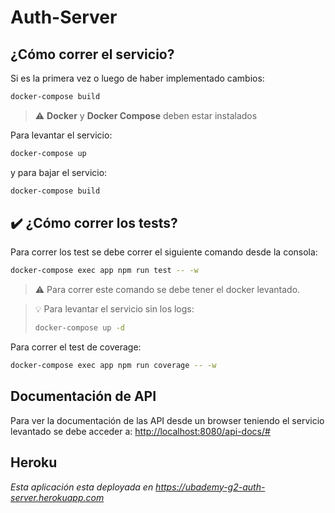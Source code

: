 # Auth-Server

## ¿Cómo correr el servicio?

Si es la primera vez o luego de haber implementado cambios:

``` bash
docker-compose build
```

> :warning: **Docker** y **Docker Compose** deben estar instalados

Para levantar el servicio:

``` bash
docker-compose up
```

y para bajar el servicio:

``` bash
docker-compose build
```

## :heavy_check_mark: ¿Cómo correr los tests?

Para correr los test se debe correr el siguiente comando desde la consola:

```bash
docker-compose exec app npm run test -- -w
```
> :warning: Para correr este comando se debe tener el docker levantado.

> :bulb: Para levantar el servicio sin los logs:
>  ``` bash
> docker-compose up -d
> ```

Para correr el test de coverage:

```bash
docker-compose exec app npm run coverage -- -w
```

## Documentación de API

Para ver la documentación de las API desde un browser teniendo el servicio levantado se debe acceder a: [http://localhost:8080/api-docs/#](http://localhost:8080/api-docs/#)

## Heroku
*Esta aplicación esta deployada en https://ubademy-g2-auth-server.herokuapp.com*
